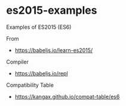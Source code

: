 # es2015-examples
Examples of ES2015 (ES6)

From
- https://babeljs.io/learn-es2015/

Compiler
- https://babeljs.io/repl


Compatibility Table
- https://kangax.github.io/compat-table/es6